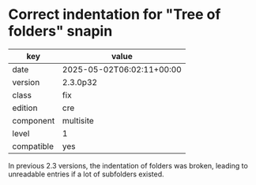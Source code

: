 [//]: # (werk v2)
# Correct indentation for "Tree of folders" snapin

key        | value
---------- | ---
date       | 2025-05-02T06:02:11+00:00
version    | 2.3.0p32
class      | fix
edition    | cre
component  | multisite
level      | 1
compatible | yes

In previous 2.3 versions, the indentation of folders was broken, leading to
unreadable entries if a lot of subfolders existed.
